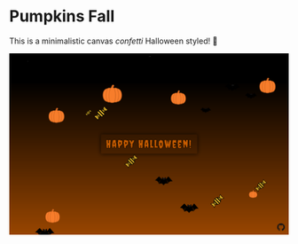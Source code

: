 # Pumpkins Fall

This is a minimalistic canvas *confetti* Halloween styled! 🎃

![Alt text](/screenshot.png?raw=true "Optional Title")
